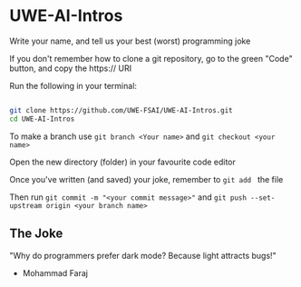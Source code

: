 # UWE-AI-Intros
Write your name, and tell us your best (worst) programming joke

If you don't remember how to clone a git repository, go to the green "Code" button, and copy the https:// URI

Run the following in your terminal:

```bash

git clone https://github.com/UWE-FSAI/UWE-AI-Intros.git
cd UWE-AI-Intros

```

To make a branch use `git branch <Your name>` and `git checkout <your name>`

Open the new directory (folder) in your favourite code editor

Once you've written (and saved) your joke, remember to `git add ` the file

Then run `git commit -m "<your commit message>"` and `git push --set-upstream origin <your branch name>`

## The Joke
"Why do programmers prefer dark mode?
Because light attracts bugs!"
- Mohammad Faraj
